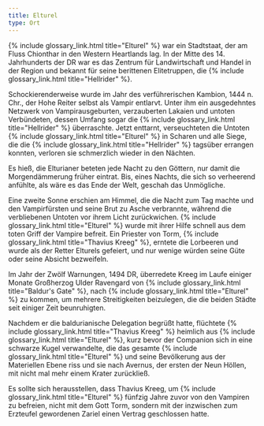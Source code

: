 ```yaml
---
title: Elturel
type: Ort
---
```


{% include glossary_link.html title="Elturel" %} war ein Stadtstaat, der am Fluss Chionthar in den Western Heartlands
lag. In der Mitte des 14. Jahrhunderts der DR war es das Zentrum für
Landwirtschaft und Handel in der Region und bekannt für seine berittenen
Elitetruppen, die {% include glossary_link.html title="Hellrider" %}.

Schockierenderweise wurde im Jahr des verführerischen Kambion, 1444 n. Chr.,
der Hohe Reiter selbst als Vampir entlarvt. Unter ihm ein ausgedehntes
Netzwerk von Vampirausgeburten, verzauberten Lakaien und untoten Verbündeten,
dessen Umfang sogar die {% include glossary_link.html title="Hellrider" %} überraschte. Jetzt enttarnt, verseuchteten
die Untoten {% include glossary_link.html title="Elturel" %} in Scharen und alle Siege, die die {% include glossary_link.html title="Hellrider" %} tagsüber
errangen konnten, verloren sie schmerzlich wieder in den Nächten.

Es hieß, die Elturianer beteten jede Nacht zu den Göttern, nur damit die
Morgendämmerung früher eintrat. Bis, eines Nachts, die sich so verheerend
anfühlte, als wäre es das Ende der Welt, geschah das Unmögliche.

Eine zweite Sonne erschien am Himmel, die die Nacht zum Tag machte und den
Vampirfürsten und seine Brut zu Asche verbrannte, während die verbliebenen
Untoten vor ihrem Licht zurückwichen. {% include glossary_link.html title="Elturel" %} wurde mit ihrer Hilfe schnell
aus dem toten Griff der Vampire befreit.
Ein Priester von Torm, {% include glossary_link.html title="Thavius Kreeg" %}, erntete die Lorbeeren und wurde als der
Retter Elturels gefeiert, und nur wenige würden seine Güte oder seine Absicht
bezweifeln.

Im Jahr der Zwölf Warnungen, 1494 DR, überredete Kreeg im Laufe einiger
Monate Großherzog Ulder Ravengard von {% include glossary_link.html title="Baldur's Gate" %}, nach {% include glossary_link.html title="Elturel" %} zu kommen,
um mehrere Streitigkeiten beizulegen, die die beiden Städte seit einiger Zeit
beunruhigten.

Nachdem er die baldurianische Delegation begrüßt hatte, flüchtete {% include glossary_link.html title="Thavius Kreeg" %}
heimlich aus {% include glossary_link.html title="Elturel" %}, kurz bevor der Companion sich in eine schwarze Kugel
verwandelte, die das gesamte {% include glossary_link.html title="Elturel" %} und seine Bevölkerung aus der
Materiellen Ebene riss und sie nach Avernus, der ersten der Neun Höllen, mit
nicht mal mehr einem Krater zurückließ.

Es sollte sich herausstellen, dass Thavius Kreeg, um {% include glossary_link.html title="Elturel" %} fünfzig Jahre
zuvor von den Vampiren zu befreien, nicht mit dem Gott Torm, sondern mit der
inzwischen zum Erzteufel gewordenen Zariel einen Vertrag geschlossen hatte.
